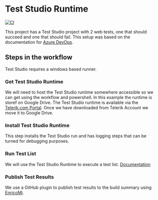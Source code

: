 # Test Studio Runtime
[![CI](https://github.com/jonathanread/test-studio/actions/workflows/blank.yml/badge.svg)](https://github.com/jonathanread/test-studio/actions/workflows/blank.yml)

This project has a Test Studio project with 2 web tests, one that should succeed and one that should fail. This setup was based on the documentation for [Azure DevOps](https://docs.telerik.com/teststudio/advanced-topics/build-server/microsoft-hosted-agent-testing).
## Steps in the workflow
Test Studio requires a windows based runner.
### Get Test Studio Runtime
We will need to host the Test Studio runtime somewhere accessible so we can get using the workflow and powershell. In this example the runtime is storef on Google Drive. The Test Studio runtime is available via the [Telerik.com Portal](https://docs.telerik.com/teststudio/prerequisites/installation/run-time-install). Once we have downloaded from Telerik Account we move it to Google Drive. 
### Install Test Studio Runtime
This step installs the Test Studio run and has logging steps that can be turned for debugging purposes.
### Run Test List
We will use the Test Studio Runtime to execute a test list. [Documentation](https://docs.telerik.com/teststudio/features/test-runners/artoftest-runner)
### Publish Test Results
We use a GitHub plugin to publish test results to the build summary using [EnricoMi](https://github.com/EnricoMi/publish-unit-test-result-action#running-as-a-composite-action).
